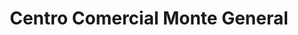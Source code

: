 ---
title: "Centro Comercial Monte General"
url: /daniel-flores/centro-comercial-monte-general/
shop: Einkaufszentrum
---